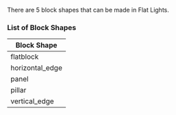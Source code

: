 There are 5 block shapes that can be made in Flat Lights.

### List of Block Shapes

| Block Shape     |
|-----------------|
| flatblock       |
| horizontal_edge |
| panel           |
| pillar          |
| vertical_edge   |
